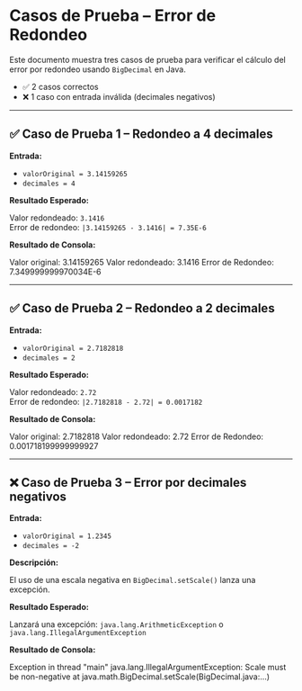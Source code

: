 # Casos de Prueba – Error de Redondeo

Este documento muestra tres casos de prueba para verificar el cálculo del error por redondeo usando `BigDecimal` en Java.

- ✅ 2 casos correctos
- ❌ 1 caso con entrada inválida (decimales negativos)

---

## ✅ Caso de Prueba 1 – Redondeo a 4 decimales

**Entrada:**

- `valorOriginal = 3.14159265`
- `decimales = 4`

**Resultado Esperado:**

Valor redondeado: `3.1416`  
Error de redondeo: `|3.14159265 - 3.1416| = 7.35E-6`

**Resultado de Consola:**

Valor original: 3.14159265
Valor redondeado: 3.1416
Error de Redondeo: 7.349999999970034E-6

---

## ✅ Caso de Prueba 2 – Redondeo a 2 decimales

**Entrada:**

- `valorOriginal = 2.7182818`
- `decimales = 2`

**Resultado Esperado:**

Valor redondeado: `2.72`  
Error de redondeo: `|2.7182818 - 2.72| = 0.0017182`

**Resultado de Consola:**

Valor original: 2.7182818
Valor redondeado: 2.72
Error de Redondeo: 0.001718199999999927

---

## ❌ Caso de Prueba 3 – Error por decimales negativos

**Entrada:**

- `valorOriginal = 1.2345`
- `decimales = -2`

**Descripción:**

El uso de una escala negativa en `BigDecimal.setScale()` lanza una excepción.

**Resultado Esperado:**

Lanzará una excepción: `java.lang.ArithmeticException` o `java.lang.IllegalArgumentException`

**Resultado de Consola:**

Exception in thread "main" java.lang.IllegalArgumentException: Scale must be non-negative
at java.math.BigDecimal.setScale(BigDecimal.java:...)
